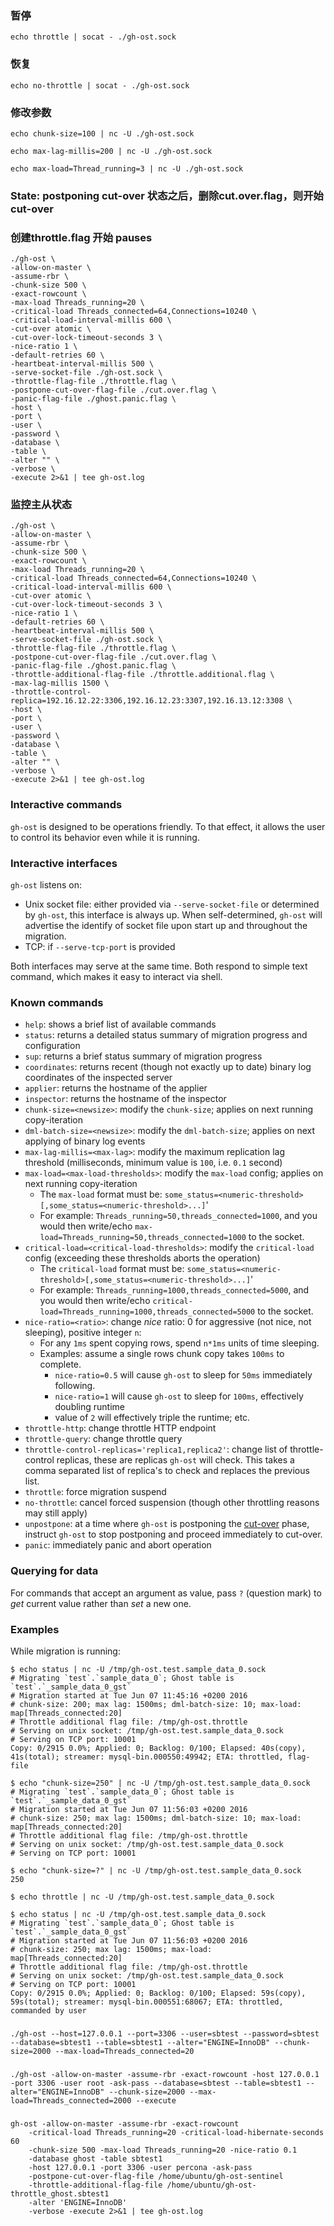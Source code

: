 ### 暂停
```shell
echo throttle | socat - ./gh-ost.sock
```
### 恢复
```shell
echo no-throttle | socat - ./gh-ost.sock
```
### 修改参数
```shell
echo chunk-size=100 | nc -U ./gh-ost.sock
```
```shell
echo max-lag-millis=200 | nc -U ./gh-ost.sock
```
```shell
echo max-load=Thread_running=3 | nc -U ./gh-ost.sock
```

### State: postponing cut-over 状态之后，删除cut.over.flag，则开始cut-over
### 创建throttle.flag 开始 pauses
```shell
./gh-ost \
-allow-on-master \
-assume-rbr \
-chunk-size 500 \
-exact-rowcount \
-max-load Threads_running=20 \
-critical-load Threads_connected=64,Connections=10240 \
-critical-load-interval-millis 600 \
-cut-over atomic \
-cut-over-lock-timeout-seconds 3 \
-nice-ratio 1 \
-default-retries 60 \
-heartbeat-interval-millis 500 \
-serve-socket-file ./gh-ost.sock \
-throttle-flag-file ./throttle.flag \
-postpone-cut-over-flag-file ./cut.over.flag \
-panic-flag-file ./ghost.panic.flag \
-host \
-port \
-user \
-password \
-database \
-table \
-alter "" \
-verbose \
-execute 2>&1 | tee gh-ost.log
```
### 监控主从状态
```shell
./gh-ost \
-allow-on-master \
-assume-rbr \
-chunk-size 500 \
-exact-rowcount \
-max-load Threads_running=20 \
-critical-load Threads_connected=64,Connections=10240 \
-critical-load-interval-millis 600 \
-cut-over atomic \
-cut-over-lock-timeout-seconds 3 \
-nice-ratio 1 \
-default-retries 60 \
-heartbeat-interval-millis 500 \
-serve-socket-file ./gh-ost.sock \
-throttle-flag-file ./throttle.flag \
-postpone-cut-over-flag-file ./cut.over.flag \
-panic-flag-file ./ghost.panic.flag \
-throttle-additional-flag-file ./throttle.additional.flag \
-max-lag-millis 1500 \
-throttle-control-replica=192.16.12.22:3306,192.16.12.23:3307,192.16.13.12:3308 \
-host \
-port \
-user \
-password \
-database \
-table \
-alter "" \
-verbose \
-execute 2>&1 | tee gh-ost.log
```

### Interactive commands

`gh-ost` is designed to be operations friendly. To that effect, it allows the user to control its behavior even while it is running.

### Interactive interfaces

`gh-ost` listens on:

- Unix socket file: either provided via `--serve-socket-file` or determined by `gh-ost`, this interface is always up.
  When self-determined, `gh-ost` will advertise the identify of socket file upon start up and throughout the migration.
- TCP: if `--serve-tcp-port` is provided

Both interfaces may serve at the same time. Both respond to simple text command, which makes it easy to interact via shell.

### Known commands

- `help`: shows a brief list of available commands
- `status`: returns a detailed status summary of migration progress and configuration
- `sup`: returns a brief status summary of migration progress
- `coordinates`: returns recent (though not exactly up to date) binary log coordinates of the inspected server
- `applier`: returns the hostname of the applier
- `inspector`: returns the hostname of the inspector
- `chunk-size=<newsize>`: modify the `chunk-size`; applies on next running copy-iteration
- `dml-batch-size=<newsize>`: modify the `dml-batch-size`; applies on next applying of binary log events
- `max-lag-millis=<max-lag>`: modify the maximum replication lag threshold (milliseconds, minimum value is `100`, i.e. `0.1` second)
- `max-load=<max-load-thresholds>`: modify the `max-load` config; applies on next running copy-iteration
  - The `max-load` format must be: `some_status=<numeric-threshold>[,some_status=<numeric-threshold>...]`'
  - For example: `Threads_running=50,threads_connected=1000`, and you would then write/echo `max-load=Threads_running=50,threads_connected=1000` to the socket.
- `critical-load=<critical-load-thresholds>`: modify the `critical-load` config (exceeding these thresholds aborts the operation)
  - The `critical-load` format must be: `some_status=<numeric-threshold>[,some_status=<numeric-threshold>...]`'
  - For example: `Threads_running=1000,threads_connected=5000`, and you would then write/echo `critical-load=Threads_running=1000,threads_connected=5000` to the socket.
- `nice-ratio=<ratio>`: change _nice_ ratio: 0 for aggressive (not nice, not sleeping), positive integer `n`:
  - For any `1ms` spent copying rows, spend `n*1ms` units of time sleeping.
  - Examples: assume a single rows chunk copy takes `100ms` to complete.
    - `nice-ratio=0.5` will cause `gh-ost` to sleep for `50ms` immediately following.
    - `nice-ratio=1` will cause `gh-ost` to sleep for `100ms`, effectively doubling runtime
    - value of `2` will effectively triple the runtime; etc.
- `throttle-http`: change throttle HTTP endpoint
- `throttle-query`: change throttle query
- `throttle-control-replicas='replica1,replica2'`: change list of throttle-control replicas, these are replicas `gh-ost` will check. This takes a comma separated list of replica's to check and replaces the previous list.
- `throttle`: force migration suspend
- `no-throttle`: cancel forced suspension (though other throttling reasons may still apply)
- `unpostpone`: at a time where `gh-ost` is postponing the [cut-over](cut-over.md) phase, instruct `gh-ost` to stop postponing and proceed immediately to cut-over.
- `panic`: immediately panic and abort operation

### Querying for data

For commands that accept an argument as value, pass `?` (question mark) to _get_ current value rather than _set_ a new one.

### Examples

While migration is running:

```shell
$ echo status | nc -U /tmp/gh-ost.test.sample_data_0.sock
# Migrating `test`.`sample_data_0`; Ghost table is `test`.`_sample_data_0_gst`
# Migration started at Tue Jun 07 11:45:16 +0200 2016
# chunk-size: 200; max lag: 1500ms; dml-batch-size: 10; max-load: map[Threads_connected:20]
# Throttle additional flag file: /tmp/gh-ost.throttle
# Serving on unix socket: /tmp/gh-ost.test.sample_data_0.sock
# Serving on TCP port: 10001
Copy: 0/2915 0.0%; Applied: 0; Backlog: 0/100; Elapsed: 40s(copy), 41s(total); streamer: mysql-bin.000550:49942; ETA: throttled, flag-file
```

```shell
$ echo "chunk-size=250" | nc -U /tmp/gh-ost.test.sample_data_0.sock
# Migrating `test`.`sample_data_0`; Ghost table is `test`.`_sample_data_0_gst`
# Migration started at Tue Jun 07 11:56:03 +0200 2016
# chunk-size: 250; max lag: 1500ms; dml-batch-size: 10; max-load: map[Threads_connected:20]
# Throttle additional flag file: /tmp/gh-ost.throttle
# Serving on unix socket: /tmp/gh-ost.test.sample_data_0.sock
# Serving on TCP port: 10001
```

```shell
$ echo "chunk-size=?" | nc -U /tmp/gh-ost.test.sample_data_0.sock
250
```

```shell
$ echo throttle | nc -U /tmp/gh-ost.test.sample_data_0.sock

$ echo status | nc -U /tmp/gh-ost.test.sample_data_0.sock
# Migrating `test`.`sample_data_0`; Ghost table is `test`.`_sample_data_0_gst`
# Migration started at Tue Jun 07 11:56:03 +0200 2016
# chunk-size: 250; max lag: 1500ms; max-load: map[Threads_connected:20]
# Throttle additional flag file: /tmp/gh-ost.throttle
# Serving on unix socket: /tmp/gh-ost.test.sample_data_0.sock
# Serving on TCP port: 10001
Copy: 0/2915 0.0%; Applied: 0; Backlog: 0/100; Elapsed: 59s(copy), 59s(total); streamer: mysql-bin.000551:68067; ETA: throttled, commanded by user
```


###
```shell
./gh-ost --host=127.0.0.1 --port=3306 --user=sbtest --password=sbtest --database=sbtest1 --table=sbtest1 --alter="ENGINE=InnoDB" --chunk-size=2000 --max-load=Threads_connected=20
```

###
```shell
./gh-ost -allow-on-master -assume-rbr -exact-rowcount -host 127.0.0.1 -port 3306 -user root -ask-pass --database=sbtest --table=sbtest1 --alter="ENGINE=InnoDB" --chunk-size=2000 --max-load=Threads_connected=2000 --execute
```

###
```shell
gh-ost -allow-on-master -assume-rbr -exact-rowcount 
    -critical-load Threads_running=20 -critical-load-hibernate-seconds 60 
    -chunk-size 500 -max-load Threads_running=20 -nice-ratio 0.1 
    -database ghost -table sbtest1  
    -host 127.0.0.1 -port 3306 -user percona -ask-pass
    -postpone-cut-over-flag-file /home/ubuntu/gh-ost-sentinel 
    -throttle-additional-flag-file /home/ubuntu/gh-ost-throttle_ghost.sbtest1 
    -alter 'ENGINE=InnoDB' 
    -verbose -execute 2>&1 | tee gh-ost.log
```

